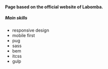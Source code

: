#### Page based on the official website of Labomba. 
##### Main skills
- responsive design
- mobile first
- pug
- sass
- bem
- itcss
- gulp

